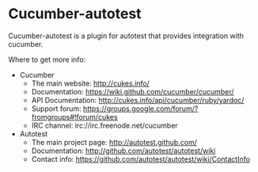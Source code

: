 <!--
[![Build Status](https://secure.travis-ci.org/cucumber/cucumber.png)](http://travis-ci.org/cucumber/cucumber) [![Code Climate](https://codeclimate.com/github/cucumber/cucumber.png)](https://codeclimate.com/github/cucumber/cucumber)
-->
# Cucumber-autotest

Cucumber-autotest is a plugin for autotest that provides integration with cucumber.

Where to get more info:

  - Cucumber
      * The main website: http://cukes.info/
      * Documentation: https://wiki.github.com/cucumber/cucumber/
      * API Documentation: http://cukes.info/api/cucumber/ruby/yardoc/
      * Support forum: https://groups.google.com/forum/?fromgroups#!forum/cukes
      * IRC channel: irc://irc.freenode.net/cucumber
  - Autotest
      * The main project page: http://autotest.github.com/
      * Documentation: http://github.com/autotest/autotest/wiki
      * Contact info: https://github.com/autotest/autotest/wiki/ContactInfo
 
